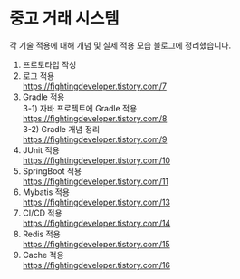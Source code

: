 # 중고 거래 시스템
각 기술 적용에 대해 개념 및 실제 적용 모습 블로그에 정리했습니다.
1. 프로토타입 작성
2. 로그 적용 <br>
   https://fightingdeveloper.tistory.com/7 
3. Gradle 적용 <br>
   3-1) 자바 프로젝트에 Gradle 적용 <br>
   https://fightingdeveloper.tistory.com/8 <br>
   3-2) Gradle 개념 정리 <br>
   https://fightingdeveloper.tistory.com/9
4. JUnit 적용 <br>
   https://fightingdeveloper.tistory.com/10 <br>
5. SpringBoot 적용 <br>
   https://fightingdeveloper.tistory.com/11 <br>
6. Mybatis 적용<br>
   https://fightingdeveloper.tistory.com/13 <br>
7. CI/CD 적용 <br>
   https://fightingdeveloper.tistory.com/14 <br>
8. Redis 적용 <br>
   https://fightingdeveloper.tistory.com/15 <br>
9. Cache 적용 <br>
   https://fightingdeveloper.tistory.com/16 <br>
   
   